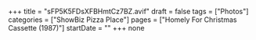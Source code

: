 +++
title = "sFP5K5FDsXFBHmtCz7BZ.avif"
draft = false
tags = ["Photos"]
categories = ["ShowBiz Pizza Place"]
pages = ["Homely For Christmas Cassette (1987)"]
startDate = ""
+++
none
